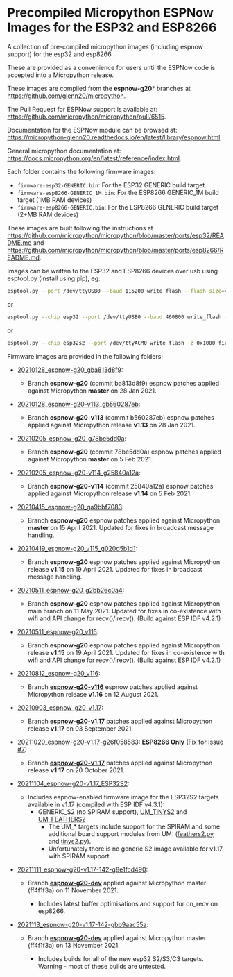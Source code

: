 # Precompiled Micropython ESPNow Images for the ESP32 and ESP8266

A collection of pre-compiled micropython images (including espnow support) for
the esp32 and esp8266.

These are provided as a convenience for users until the ESPNow code is
accepted into a Micropython release.

These images are compiled from the **espnow-g20*** branches at
<https://github.com/glenn20/micropython>.

The Pull Request for ESPNow support is available at:
<https://github.com/micropython/micropython/pull/6515>.

Documentation for the ESPNow module can be browsed at:
<https://micropython-glenn20.readthedocs.io/en/latest/library/espnow.html>.

General micropython documentation at:
<https://docs.micropython.org/en/latest/reference/index.html>.

Each folder contains the following firmware images:

- `firmware-esp32-GENERIC.bin`: For the ESP32 GENERIC build target.
- `firmware-esp8266-GENERIC_1M.bin`: For the ESP8266 GENERIC_1M build target
  (1MB RAM devices)
- `firmware-esp8266-GENERIC.bin`: For the ESP8266 GENERIC build target (2+MB
  RAM devices)

These images are built following the instructions at
<https://github.com/micropython/micropython/blob/master/ports/esp32/README.md>
and
<https://github.com/micropython/micropython/blob/master/ports/esp8266/README.md>.

Images can be written to the ESP32 and ESP8266 devices over usb using
esptool.py (install using pip), eg:

```bash
esptool.py --port /dev/ttyUSB0 --baud 115200 write_flash --flash_size=4MB --flash_mode=qio 0 firmware-esp8266-GENERIC_1M.bin
```

or

```bash
esptool.py --chip esp32 --port /dev/ttyUSB0 --baud 460800 write_flash -z 0x1000 firmware-esp32-GENERIC.bin
```

or

```bash
esptool.py --chip esp32s2 --port /dev/ttyACM0 write_flash -z 0x1000 firmware-esp32-GENERIC_S2.bin
```

Firmware images are provided in the following folders:

- [20210128_espnow-g20_gba813d8f9](20210128_espnow-g20_gba813d8f9):
  - Branch **espnow-g20** (commit ba813d8f9) espnow patches applied against
    Micropython **master** on 28 Jan 2021.
- [20210128_espnow-g20-v113_gb560287eb](20210128_espnow-g20-v113_gb560287eb):
  - Branch **espnow-g20-v113** (commit b560287eb) espnow patches applied
    against Micropython release **v1.13** on 28 Jan 2021.
- [20210205_espnow-g20_g78be5dd0a](20210205_espnow-g20_g78be5dd0a):
  - Branch **espnow-g20** (commit 78be5dd0a) espnow patches applied against
    Micropython **master** on 5 Feb 2021.
- [20210205_espnow-g20-v114_g25840a12a](20210205_espnow-g20-v114_g25840a12a):
  - Branch **espnow-g20-v114** (commit 25840a12a) espnow patches applied
    against Micropython release **v1.14** on 5 Feb 2021.
- [20210415_espnow-g20_ga9bbf7083](20210415_espnow-g20_ga9bbf7083):
  - Branch **espnow-g20** espnow patches applied against Micropython
    **master** on 15 April 2021. Updated for fixes in broadcast message
    handling.
- [20210419_espnow-g20_v115_g020d5b1d1](20210419_espnow-g20_v115_g020d5b1d1):
  - Branch **espnow-g20** espnow patches applied against Micropython release
    **v1.15** on 19 April 2021. Updated for fixes in broadcast message
    handling.
- [20210511_espnow-g20_g2bb26c0a4](20210511_espnow-g20_g2bb26c0a4):
  - Branch **espnow-g20** espnow patches applied against Micropython main
    branch on 11 May 2021. Updated for fixes in co-existence with wifi and API
    change for recv()/irecv(). (Build against ESP IDF v4.2.1)
- [20210511_espnow-g20_v115](20210511_espnow-g20_v115):
  - Branch **espnow-g20** espnow patches applied against Micropython release
    **v1.15** on 19 April 2021. Updated for fixes in co-existence with wifi
    and API change for recv()/irecv(). (Build against ESP IDF v4.2.1)
- [20210812_espnow-g20_v116](20210812_espnow-g20-v116):
  - Branch
    **[espnow-g20-v116](https://github.com/glenn20/micropython/tree/espnow-g20-v116)**
    espnow patches applied against Micropython release **v1.16** on 12 August
    2021.
- [20210903_espnow-g20-v1.17](20210903_espnow-g20-v1.17):
  - Branch
    **[espnow-g20-v1.17](https://github.com/glenn20/micropython/tree/espnow-g20-v1.17)**
    patches applied against Micropython release **v1.17** on 03 September
    2021.
- [20211020_espnow-g20-v1.17-g26f058583](20211020_espnow-g20-v1.17-g26f058583):
  **ESP8266 Only** (Fix for [Issue
  #7](https://github.com/glenn20/micropython-espnow-images/issues/7))
  - Branch
    **[espnow-g20-v1.17](https://github.com/glenn20/micropython/tree/espnow-g20-v1.17)**
    patches applied against Micropython release **v1.17** on 20 October 2021.
- [20211104_espnow-g20-v1.17_ESP32S2](20211104_espnow-g20-v1.17_ESP32S2):
  - Includes espnow-enabled firmware image for the ESP32S2 targets available
    in v1.17 (compiled with ESP IDF v4.3.1):
    - GENERIC_S2 (no SPIRAM support),
      [UM_TINYS2](https://unexpectedmaker.com/tinys2) and
      [UM_FEATHERS2](https://feathers2.io/)
      - The UM_* targets include support for the SPIRAM and some additional
        board support modules from UM:
        ([feathers2.py](https://github.com/micropython/micropython/blob/v1.17/ports/esp32/boards/UM_FEATHERS2/modules/feathers2.py)
        and
        [tinys2.py](https://github.com/micropython/micropython/blob/v1.17/ports/esp32/boards/UM_TINYS2/modules/tinys2.py)).
      - Unfortunately there is no generic S2 image available for v1.17 with
        SPIRAM support.
- [20211111_espnow-g20-v1.17-142-g8e1fcd490](20211111_espnow-g20-v1.17-142-g8e1fcd490):
  - Branch
    **[espnow-g20-dev](https://github.com/glenn20/micropython/tree/espnow-g20-dev)**
    applied against Micropython master (ff4f1f3a) on 11 November 2021.

    - Includes latest buffer optimisations and support for on_recv on esp8266.

- [2021113_espnow-g20-v1.17-142-gbb9aac55a](2021113_espnow-g20-v1.17-142-gbb9aac55a):
  - Branch
    **[espnow-g20-dev](https://github.com/glenn20/micropython/tree/espnow-g20-dev)**
    applied against Micropython master (ff4f1f3a) on 13 November 2021.

    - Includes builds for all of the new esp32 S2/S3/C3 targets. Warning - most of these builds are untested.
